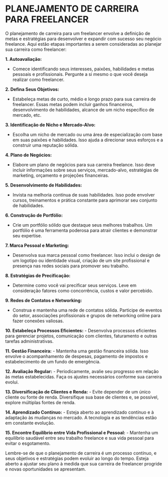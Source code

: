 # PLANEJAMENTO DE CARREIRA PARA FREELANCER
O planejamento de carreira para um freelancer envolve a definição de metas e estratégias para desenvolver e expandir com sucesso seu negócio freelance. Aqui estão etapas importantes a serem consideradas ao planejar sua carreira como freelancer:

**1. Autoavaliação:**
   - Comece identificando seus interesses, paixões, habilidades e metas pessoais e profissionais. Pergunte a si mesmo o que você deseja realizar como freelancer.

**2. Defina Seus Objetivos:**
   - Estabeleça metas de curto, médio e longo prazo para sua carreira de freelancer. Essas metas podem incluir ganhos financeiros, desenvolvimento de habilidades, alcance de um nicho específico de mercado, etc.

**3. Identificação de Nicho e Mercado-Alvo:**
   - Escolha um nicho de mercado ou uma área de especialização com base em suas paixões e habilidades. Isso ajuda a direcionar seus esforços e a construir uma reputação sólida.

**4. Plano de Negócios:**
   - Elabore um plano de negócios para sua carreira freelance. Isso deve incluir informações sobre seus serviços, mercado-alvo, estratégias de marketing, orçamento e projeções financeiras.

**5. Desenvolvimento de Habilidades:**
   - Invista na melhoria contínua de suas habilidades. Isso pode envolver cursos, treinamentos e prática constante para aprimorar seu conjunto de habilidades.

**6. Construção de Portfólio:**
   - Crie um portfólio sólido que destaque seus melhores trabalhos. Um portfólio é uma ferramenta poderosa para atrair clientes e demonstrar seu expertise.

**7. Marca Pessoal e Marketing:**
   - Desenvolva sua marca pessoal como freelancer. Isso inclui o design de um logotipo ou identidade visual, criação de um site profissional e presença nas redes sociais para promover seu trabalho.

**8. Estratégias de Precificação:**
   - Determine como você vai precificar seus serviços. Leve em consideração fatores como concorrência, custos e valor percebido.

**9. Redes de Contatos e Networking:**
   - Construa e mantenha uma rede de contatos sólida. Participe de eventos do setor, associações profissionais e grupos de networking online para fazer conexões valiosas.

**10. Estabeleça Processos Eficientes:**
    - Desenvolva processos eficientes para gerenciar projetos, comunicação com clientes, faturamento e outras tarefas administrativas.

**11. Gestão Financeira:**
    - Mantenha uma gestão financeira sólida. Isso envolve o acompanhamento de despesas, pagamento de impostos e estabelecimento de um fundo de emergência.

**12. Avaliação Regular:**
    - Periodicamente, avalie seu progresso em relação às metas estabelecidas. Faça os ajustes necessários conforme sua carreira evolui.

**13. Diversificação de Clientes e Renda:**
    - Evite depender de um único cliente ou fonte de renda. Diversifique sua base de clientes e, se possível, explore múltiplas fontes de renda.

**14. Aprendizado Contínuo:**
    - Esteja aberto ao aprendizado contínuo e à adaptação às mudanças no mercado. A tecnologia e as tendências estão em constante evolução.

**15. Encontre Equilíbrio entre Vida Profissional e Pessoal:**
    - Mantenha um equilíbrio saudável entre seu trabalho freelance e sua vida pessoal para evitar o esgotamento.

Lembre-se de que o planejamento de carreira é um processo contínuo, e seus objetivos e estratégias podem evoluir ao longo do tempo. Esteja aberto a ajustar seu plano à medida que sua carreira de freelancer progride e novas oportunidades se apresentam.